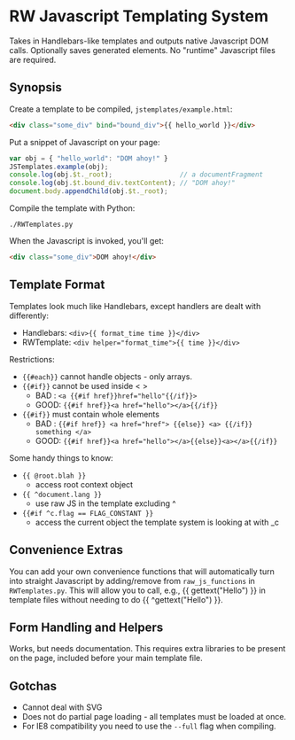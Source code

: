 # RW Javascript Templating System

Takes in Handlebars-like templates and outputs native Javascript DOM calls.
Optionally saves generated elements.  No "runtime" Javascript files are
required.

## Synopsis

Create a template to be compiled, `jstemplates/example.html`:

```html
<div class="some_div" bind="bound_div">{{ hello_world }}</div>
```

Put a snippet of Javascript on your page:

```javascript
var obj = { "hello_world": "DOM ahoy!" }
JSTemplates.example(obj);
console.log(obj.$t._root);                 // a documentFragment
console.log(obj.$t.bound_div.textContent); // "DOM ahoy!"
document.body.appendChild(obj.$t._root);
```

Compile the template with Python:

```
./RWTemplates.py
```

When the Javascript is invoked, you'll get:

```html
<div class="some_div">DOM ahoy!</div>
```

## Template Format

Templates look much like Handlebars, except handlers are dealt with differently:

- Handlebars: `<div>{{ format_time time }}</div>`
-  RWTemplate: `<div helper="format_time">{{ time }}</div>`

Restrictions:
   - `{{#each}}` cannot handle objects - only arrays.
   - `{{#if}}` cannot be used inside < >
       - BAD : `<a {{#if href}}href="hello"{{/if}}>`
       - GOOD: `{{#if href}}<a href="hello"></a>{{/if}}`
   - `{{#if}}` must contain whole elements
       - BAD : `{{#if href}} <a href="href"> {{else}} <a> {{/if}} something </a>`
       - GOOD: `{{#if href}}<a href="hello"></a>{{else}}<a></a>{{/if}}`

Some handy things to know:

  - `{{ @root.blah }}`
    - access root context object
  - `{{ ^document.lang }}`
    - use raw JS in the template excluding ^
  - `{{#if ^c.flag == FLAG_CONSTANT }}`
    - access the current object the template system is looking at with _c

## Convenience Extras

You can add your own convenience functions that will automatically
turn into straight Javascript by adding/remove from `raw_js_functions` in `RWTemplates.py`.
This will allow you to call, e.g., {{ gettext("Hello") }} in template files without needing
to do {{ ^gettext("Hello") }}.

## Form Handling and Helpers

Works, but needs documentation.  This requires extra libraries to be present on the page,
included before your main template file.

## Gotchas

- Cannot deal with SVG
- Does not do partial page loading - all templates must be loaded at once.
- For IE8 compatibility you need to use the `--full` flag when compiling.
